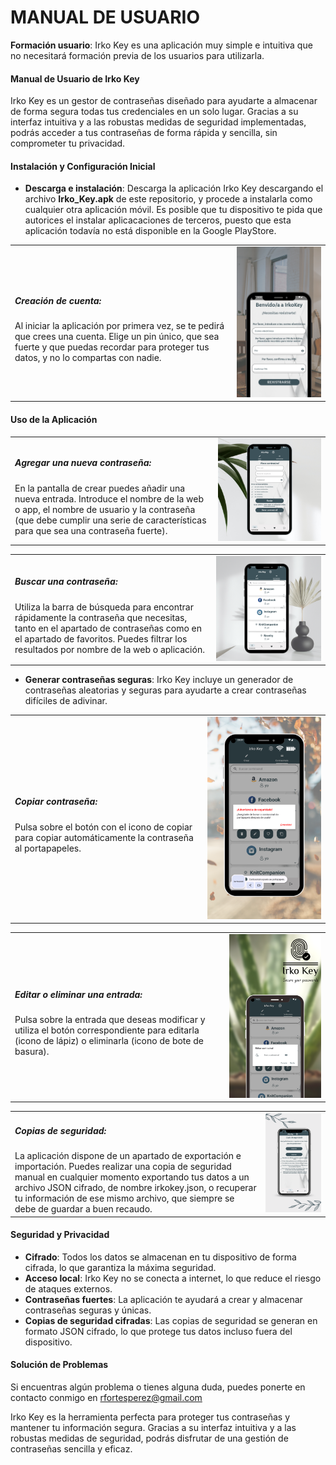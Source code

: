 
# MANUAL DE USUARIO

 **Formación usuario**: Irko Key es una aplicación muy simple e intuitiva que no necesitará formación previa de los usuarios para utilizarla.
#### Manual de Usuario de Irko Key
 
Irko Key es un gestor de contraseñas diseñado para ayudarte a almacenar de forma segura todas tus credenciales en un solo lugar. Gracias a su interfaz intuitiva y a las robustas medidas de seguridad implementadas, podrás acceder a tus contraseñas de forma rápida y sencilla, sin comprometer tu privacidad.

#### Instalación y Configuración Inicial

* **Descarga e instalación**: Descarga la aplicación Irko Key descargando el archivo **Irko_Key.apk** de este repositorio, y procede a instalarla como cualquier otra aplicación móvil. Es posible que tu dispositivo te pida que autorices el instalar aplicacaciones de terceros, puesto que esta aplicación todavía no está disponible en la Google PlayStore.
  
<table>
    <tr>  
       <td> <h5>Creación de cuenta:</h5> Al iniciar la aplicación por primera vez, se te pedirá que crees una cuenta. Elige un pin único, que sea fuerte y que puedas recordar para proteger tus datos, y no lo compartas con nadie.</td>
       <td><img src = "/doc/img/mockups/registro.png" alt = "pantalla registro" style="width: auto; height: 50%; align = center;"/></td>
    </tr>
</table>



#### Uso de la Aplicación
<table>
    <tr>
       <td> <h5> Agregar una nueva contraseña:</h5> En la pantalla de crear puedes añadir una nueva entrada. Introduce el nombre de la web o app, el nombre de usuario y la contraseña (que debe cumplir una serie de características para que sea una contraseña fuerte).</td>
       <td><img src = "/doc/img/mockups/crear.png" alt = "Pantalla nueva contraseña"/></td>
    <tr>
</table>

<table>
    <tr>
        <td> <h5>Buscar una contraseña:</h5> Utiliza la barra de búsqueda para encontrar rápidamente la contraseña que necesitas, tanto en el apartado de contraseñas como en el apartado de favoritos. Puedes filtrar los resultados por nombre de la web o aplicación.</td>
        <td><img src = "/doc/img/mockups/listado.png" alt = "Barra de búsqueda"/></td>
    </tr>
</table>

  
* **Generar contraseñas seguras**: Irko Key incluye un generador de contraseñas aleatorias y seguras para ayudarte a crear contraseñas difíciles de adivinar.
  
<table>
    <tr>
        <td><h5>Copiar contraseña:</h5> Pulsa sobre el botón con el icono de copiar para copiar automáticamente la contraseña al portapapeles.
        <td><img src = "/doc/img/mockups/copiar.png" alt = "Copiar contraseña" style="width: auto; height: 50%; align = center;"/></td>
    </tr>
</table>

<table>
    <tr>
       <td> <h5>Editar o eliminar una entrada:</h5> Pulsa sobre la entrada que deseas modificar y utiliza el botón correspondiente para editarla (icono de lápiz) o eliminarla (icono de bote de basura).</td>
       <td><img src = "/doc/img/mockups/editar.png" alt = "Editar o eliminar" style="width: auto; height: 50%; align = center;"/></td>
    </tr>
  </table>

 <table>
     <tr>
        <td> <h5>Copias de seguridad:</h5> La aplicación dispone de un apartado de exportación e importación. Puedes realizar una copia de seguridad manual en cualquier momento exportando tus datos a un archivo JSON cifrado, de nombre irkokey.json, o recuperar tu información de ese mismo archivo, que siempre se debe de guardar a buen recaudo.</td>
        <td><img src = "/doc/img/mockups/backup2.png" alt = "Formulario de registro"/></td>
    </tr>
</table> 


#### Seguridad y Privacidad

* **Cifrado**: Todos los datos se almacenan en tu dispositivo de forma cifrada, lo que garantiza la máxima seguridad.
* **Acceso local**: Irko Key no se conecta a internet, lo que reduce el riesgo de ataques externos.
* **Contraseñas fuertes**: La aplicación te ayudará a crear y almacenar contraseñas seguras y únicas.
* **Copias de seguridad cifradas**: Las copias de seguridad se generan en formato JSON cifrado, lo que protege tus datos incluso fuera del dispositivo.

#### Solución de Problemas

Si encuentras algún problema o tienes alguna duda, puedes ponerte en contacto conmigo en rfortesperez@gmail.com

Irko Key es la herramienta perfecta para proteger tus contraseñas y mantener tu información segura. Gracias a su interfaz intuitiva y a las robustas medidas de seguridad, podrás disfrutar de una gestión de contraseñas sencilla y eficaz.